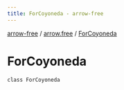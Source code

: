 ```yaml
---
title: ForCoyoneda - arrow-free
---
```


[arrow-free](../index.html) / [arrow.free](index.html) / [ForCoyoneda](./-for-coyoneda.html)

# ForCoyoneda

`class ForCoyoneda`